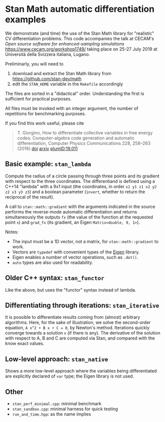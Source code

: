 Stan Math automatic differentiation examples
=============================

We demonstrate (and time) the use of the Stan Math library for
"realistic" CV differentiation problems. This code accompanies the talk
at CECAM's *Open source software for enhanced-sampling simulations*
https://www.cecam.org/workshop1749/ taking place on 25-27 July 2019 at
Università della Svizzera italiana, Lugano.

Preliminarly, you will need to

1. download and extract the Stan Math library from https://github.com/stan-dev/math 
2. edit the `STAN_HOME` variable in the `Makefile` accordingly


The files are sorted in a "didactical" order. Understanding the first
is sufficient for practical purposes.

All files must be invoked with an integer argument, the number of
repetitions for benchmarking purposes.

If you find this work useful,
please cite 
> T. Giorgino, How to differentiate collective variables in free energy codes: Computer-algebra code generation and automatic differentiation, Computer Physics Communications 228, 258–263 (2018) [doi](http://dx.doi.org/10.1016/j.cpc.2018.02.017) [arxiv](https://arxiv.org/abs/1709.06780) [plumID:19.011](https://www.plumed-nest.org/eggs/19/011/)


Basic example: `stan_lambda`
--------------------

Compute the radius of a circle passing through three points and its
gradient with respect to the three coordinates. The differentiand is
defined using a C++14 "lambda" with a 9x1 input (the coordinates, in
order `x1 y1 z1 x2 y2 z2 x3 y3 z3`) and a boolean parameter (`invert`,
whether to return the reciprocal of the result).

A call to `stan::math::gradient` with the arguments indicated in the
source performs the reverse-mode automatic differentiation and returns
simultaneously the outputs `fx` (the value of the function at the
requested point `x`) and `grad_fx` (its gradient, an Eigen
`Matrix<double, 9, 1>`).

Notes:

* The input must be a 1D vector, not a matrix, for `stan::math::gradient` to work.
* Vectors are `typedef` with convenient types of the [Eigen](http://eigen.tuxfamily.org/index.php?title=Main_Page) library.
* Eigen enables a number of vector operations, such as `.dot()`.
* `auto` types are also used for readability.


Older C++ syntax: `stan_functor`
--------------------

Like the above, but uses the "functor" syntax instead of lambda.


Differentiating through iterations: `stan_iterative`
--------------------

It is possible to differentiate results coming from (almost) arbitrary
algorithms. Here, for the sake of illustration, we solve the second-order
equation, `A x^2 + B x + C = 0`, by Newton's method. Iterations quickly
converge towards a solution `x` (if there is any). The derivative of the
solution with respect to A, B and C are computed via Stan, and
compared with the know exact values.


Low-level approach: `stan_native`
--------------------

Shows a more low-level approach where the variables being
differentiated are explicitly declared of `var` type;
the Eigen library is not used.


Other
--------------------

* `stan_perf_minimal.cpp`: minimal benchmark
* `stan_sandbox.cpp`: minimal harness for quick testing
* `run_and_time.hpp`: as the name implies


